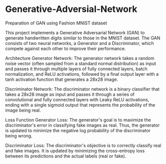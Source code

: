# Generative-Adversial-Network
Preparation of GAN using Fashion MNIST dataset

This project implements a Generative Adversarial Network (GAN) to generate handwritten digits similar to those in the MNIST dataset. The GAN consists of two neural networks, a Generator and a Discriminator, which compete against each other to improve their performance.

Architecture
Generator Network:
The generator network takes a random noise vector (often sampled from a standard normal distribution) as input and passes it through multiple layers of fully connected layers, batch normalization, and ReLU activations, followed by a final output layer with a tanh activation function that generates a 28x28 image.

Discriminator Network:
The discriminator network is a binary classifier that takes a 28x28 image as input and passes it through a series of convolutional and fully connected layers with Leaky ReLU activations, ending with a single sigmoid output that represents the probability of the image being real.

Loss Function
Generator Loss:
The generator's goal is to maximize the discriminator's error in classifying fake images as real. Thus, the generator is updated to minimize the negative log probability of the discriminator being wrong.

Discriminator Loss:
The discriminator's objective is to correctly classify real and fake images. It is updated by minimizing the cross-entropy loss between its predictions and the actual labels (real or fake).
